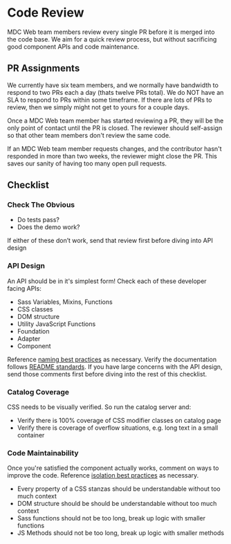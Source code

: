 # Code Review

MDC Web team members review every single PR before it is merged into the code
base. We aim for a quick review process, but without sacrificing good component
APIs and code maintenance.

## PR Assignments

We currently have six team members, and we normally have bandwidth to respond to
two PRs each a day (thats twelve PRs total). We do NOT have an SLA to respond
to PRs within some timeframe. If there are lots of PRs to review, then we
simply might not get to yours for a couple days.

Once a MDC Web team member has started reviewing a PR, they will be the only
point of contact until the PR is closed. The reviewer should self-assign so that
other team members don't review the same code.

If an MDC Web team member requests changes, and the contributor hasn't responded
in more than two weeks, the reviewer might close the PR. This saves our sanity
of having too many open pull requests.

## Checklist

### Check The Obvious

*  Do tests pass?
*  Does the demo work?

If either of these don’t work, send that review first before diving into
API design

### API Design

An API should be in it's simplest form! Check each of these developer facing
APIs:

*  Sass Variables, Mixins, Functions
*  CSS classes
*  DOM structure
*  Utility JavaScript Functions
*  Foundation
*  Adapter
*  Component

Reference [naming best practices](../code/best_practices.md)
as necessary. Verify the documentation follows [README standards](../code/readme_standards.md).
If you have large concerns with the API design, send those comments first
before diving into the rest of this checklist.

### Catalog Coverage

CSS needs to be visually verified. So run the catalog server and:

*  Verify there is 100% coverage of CSS modifier classes on catalog page
*  Verify there is coverage of overflow situations, e.g. long text in a small container

### Code Maintainability

Once you're satisfied the component actually works, comment on ways to improve
the code. Reference [isolation best practices](../code/best_practices.md)
as necessary.

*  Every property of a CSS stanzas should be understandable without too much context
*  DOM structure should be should be understandable without too much context
*  Sass functions should not be too long, break up logic with smaller functions
*  JS Methods should not be too long, break up logic with smaller methods


